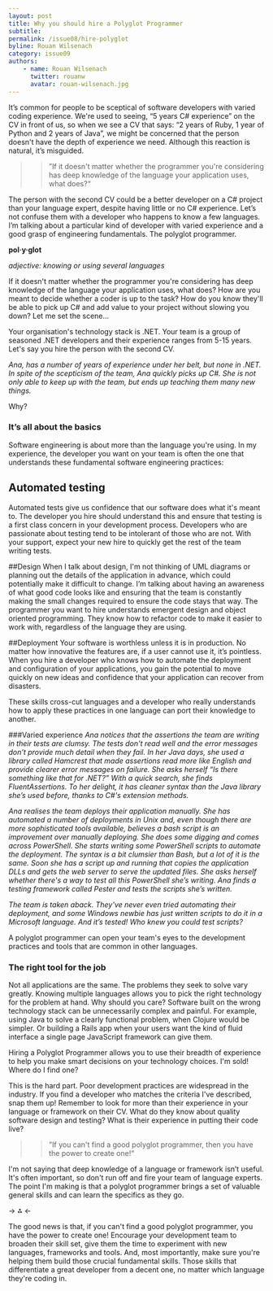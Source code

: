 ```yaml
---
layout: post
title: Why you should hire a Polyglot Programmer
subtitle: 
permalink: /issue08/hire-polyglot
byline: Rouan Wilsenach
category: issue09
authors:
    - name: Rouan Wilsenach
      twitter: rouanw
      avatar: rouan-wilsenach.jpg
---
```

It’s common for people to be sceptical of software developers with varied coding experience. We're used to seeing, “5 years C# experience” on the CV in front of us, so when we see a CV that says: “2 years of Ruby, 1 year of Python and 2 years of Java”, we might be concerned that the person doesn't have the depth of experience we need.  Although this reaction is natural, it’s misguided.

>>”If it doesn't matter whether the programmer you're considering has deep knowledge of the language your application uses, what does?“

The person with the second CV could be a better developer on a C# project than your language expert, despite having little or no C# experience. Let’s not confuse them with a developer who happens to know a few languages. I’m talking about a particular kind of developer with varied experience and a good grasp of engineering fundamentals. The polyglot programmer.

<b>pol·y·glot</b>

*adjective: knowing or using several languages*

If it doesn't matter whether the programmer you're considering has deep knowledge of the language your application uses, what does? How are you meant to decide whether a coder is up to the task? How do you know they'll be able to pick up C# and add value to your project without slowing you down?
Let me set the scene...

Your organisation's technology stack is .NET. Your team is a group of seasoned .NET developers and their experience ranges from 5-15 years. Let's say you hire the person with the second CV.

*Ana, has a number of years of experience under her belt, but none in .NET. In spite of the scepticism of the team, Ana quickly picks up C#. She is not only able to keep up with the team, but ends up teaching them many new things.*

Why?

### It’s all about the basics

Software engineering is about more than the language you're using. In my experience, the developer you want on your team is often the one that understands these fundamental software engineering practices:

## Automated testing
Automated tests give us confidence that our software does what it's meant to. The developer you hire should understand this and ensure that testing is a first class concern in your development process. Developers who are passionate about testing tend to be intolerant of those who are not. With your support, expect your new hire to quickly get the rest of the team writing tests.

##Design
When I talk about design, I'm not thinking of UML diagrams or planning out the details of the application in advance, which could potentially make it difficult to change. I’m talking about having an awareness of what good code looks like and ensuring that the team is constantly making the small changes required to ensure the code stays that way. The programmer you want to hire understands emergent design and object oriented programming. They know how to refactor code to make it easier to work with, regardless of the language they are using.

##Deployment
Your software is worthless unless it is in production. No matter how innovative the features are, if a user cannot use it, it’s pointless. When you hire a developer who knows how to automate the deployment and configuration of your applications, you gain the potential to move quickly on new ideas and confidence that your application can recover from disasters. 

These skills cross-cut languages and a developer who really understands how to apply these practices in one language can port their knowledge to another.

###Varied experience
*Ana notices that the assertions the team are writing in their tests are clumsy. The tests don't read well and the error messages don't provide much detail when they fail. In her Java days, she used a library called Hamcrest that made assertions read more like English and provide clearer error messages on failure. She asks herself “Is there something like that for .NET?” With a quick search, she finds FluentAssertions. To her delight, it has cleaner syntax than the Java library she’s used before, thanks to C#'s extension methods.*

*Ana realises the team deploys their application manually. She has automated a number of deployments in Unix and, even though there are more sophisticated tools available, believes a bash script is an improvement over manually deploying. She does some digging and comes across PowerShell. She starts writing some PowerShell scripts to automate the deployment. The syntax is a bit clumsier than Bash, but a lot of it is the same. Soon she has a script up and running that copies the application DLLs and gets the web server to serve the updated files. She asks herself whether there's a way to test all this PowerShell she’s writing. Ana finds a testing framework called Pester and tests the scripts she’s written.*

*The team is taken aback. They've never even tried automating their deployment, and some Windows newbie has just written scripts to do it in a Microsoft language. And it’s tested! Who knew you could test scripts?*

A polyglot programmer can open your team's eyes to the development practices and tools that are common in other languages.

### The right tool for the job
Not all applications are the same. The problems they seek to solve vary greatly. Knowing multiple languages allows you to pick the right technology for the problem at hand. Why should you care? Software built on the wrong technology stack can be unnecessarily complex and painful. For example, using Java to solve a clearly functional problem, when Clojure would be simpler. Or building a Rails app when your users want the kind of fluid interface a single page JavaScript framework can give them.

Hiring a Polyglot Programmer allows you to use their breadth of experience to help you make smart decisions on your technology choices.
I'm sold! Where do I find one?

This is the hard part. Poor development practices are widespread in the industry. If you find a developer who matches the criteria I've described, snap them up! Remember to look for more than their experience in your language or framework on their CV. What do they know about quality software design and testing? What is their experience in putting their code live?

>>”If you can't find a good polyglot programmer, then you have the power to create one!“

I'm not saying that deep knowledge of a language or framework isn’t useful. It's often important, so don't run off and fire your team of language experts. The point I'm making is that a polyglot programmer brings a set of valuable general skills and can learn the specifics as they go.

-> ⁂ <-

The good news is that, if you can't find a good polyglot programmer, you have the power to create one! Encourage your development team to broaden their skill set, give them the time to experiment with new languages, frameworks and tools. And, most importantly, make sure you're helping them build those crucial fundamental skills. Those skills that differentiate a great developer from a decent one, no matter which language they're coding in.


